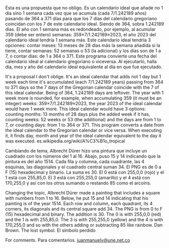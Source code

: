 Ésta es una propuesta que no obligo. Es un calendario ideal que añade no 1 día sino 1 semana cada vez que se acumula (cada 7/1.242189 años) pasando de 364 a 371 días para que los 7 días del calendario gregoriano coincidan con los 7 de este calendario ideal. Siendo de 364, sobra 1.242189 días. El año con 1 semana más es redondeado, por ejemplo, al acumular 359 (debe ser entero) semanas: 359×7/1.242189≈2023, el año 2023 del calendario ideal tendría 1 semana más. Este calendario ideal tendría 3 opciones: contar meses: 13 meses de 28 días más la semana añadida si la tiene, contar semanas: 52 semanas o 53 (la adicional) y los días son de 1 a 7, o contar días: de 1 a 364 o 371. Este programa convierte una fecha del calendario ideal al calendario gregoriano o viceversa. Al ejecutarlo, halla día, mes y año del calendario ideal equivalente al día en que fue ejecutado.

It's a proposal I don't oblige. It's an ideal calendar that adds not 1 day but 1 week each time it's accumulated (each 7/1.242189 years) passing from 364 to 371 days so the 7 days of the Gregorian calendar coincide with the 7 of this ideal calendar. Being of 364, 1.242189 days are leftover. The year with 1 week more is rounded, for example, when accumulating 359 (it must be an integer) weeks: 359×7/1.242189≈2023, the year 2023 of the ideal calendar would have 1 week more. This ideal calendar would have 3 options: counting months: 13 months of 28 days plus the added week if it has, counting weeks: 52 weeks or 53 (the additional) and the days are from 1 to 7, or counting days: from 1 to 364 or 371. This program converts a date from the ideal calendar to the Gregorian calendar or vice versa. When executing it, it finds day, month and year of the ideal calendar equivalent to the day it was executed.
es.wikipedia.org/wiki/A%C3%B1o_tropical

Cambiando de tema, Albrecht Dürer hizo una pintura que incluye un cuadrado con los números del 1 al 16. Abajo, puso 15 y 14 indicando que la pintura es del año 1514. Cada fila y columna, cada cuadrante, las 4 esquinas, las diagonales y el cuadrado central suman 34. El PNG es de 0 a F (15) hexadecimal y binario. La suma es 30. El 0 está con 255,0,0 (rojo) y el 1 está con 255,85,0. El 3 está con 255,255,0 (amarillo) y el 4 está con 170,255,0 y así con los otros sumando o restando 85 como el arcoíris.

Changing the topic, Albrecht Dürer made a painting that includes a square with numbers from 1 to 16. Below, he put 15 and 14 indicating that his painting is of the year 1514. Each row and column, each quadrant, its 4 corners, its diagonals and its central square add 34. The PNG is from 0 to F (15) hexadecimal and binary. The addition is 30. The 0 is with 255,0,0 (red) and the 1 is with 255,85,0. The 3 is with 255,255,0 (yellow) and the 4 is with 170,255,0 and so with the others adding or subtracting 85 like rainbow.
Dan Brown. The lost symbol. El símbolo perdido

For comments. Para comentarios. juanmanuelv@une.net.co
